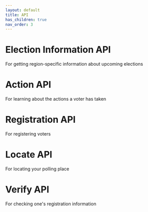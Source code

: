 ```yaml
---
layout: default
title: API
has_children: true
nav_order: 3
---
```


# Election Information API
For getting region-specific information about upcoming elections

# Action API
For learning about the actions a voter has taken

# Registration API
For registering voters

# Locate API
For locating your polling place

# Verify API
For checking one's registration information
